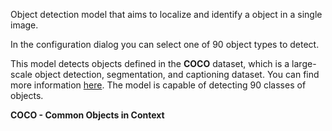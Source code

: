 Object detection model that aims to localize and identify a object in a single
image.

In the configuration dialog you can select one of 90 object types to detect.

This model detects objects defined in the **COCO** dataset, which is a large-scale
object detection, segmentation, and captioning dataset. You can find more
information [here](http://cocodataset.org/#home). The model is capable of
detecting 90 classes of objects.

**COCO - Common Objects in Context**